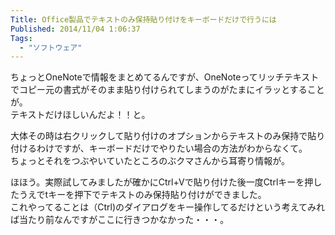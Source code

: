 ```yaml
---
Title: Office製品でテキストのみ保持貼り付けをキーボードだけで行うには
Published: 2014/11/04 1:06:37
Tags:
  - "ソフトウェア"
---
```

ちょっとOneNoteで情報をまとめてるんですが、OneNoteってリッチテキストでコピー元の書式がそのまま貼り付けられてしまうのがたまにイラッとすることが。  
テキストだけほしいんだよ！！と。

大体その時は右クリックして貼り付けのオプションからテキストのみ保持で貼り付けるわけですが、キーボードだけでやりたい場合の方法がわからなくて。  
ちょっとそれをつぶやいていたところのぶクマさんから耳寄り情報が。


<?# Twitter 529302067832033282 /?>


ほほう。実際試してみましたが確かにCtrl+Vで貼り付けた後一度Ctrlキーを押したうえでtキーを押下でテキストのみ保持貼り付けができました。    
これやってることは（Ctrl)のダイアログをキー操作してるだけという考えてみれば当たり前なんですがここに行きつかなかった・・・。